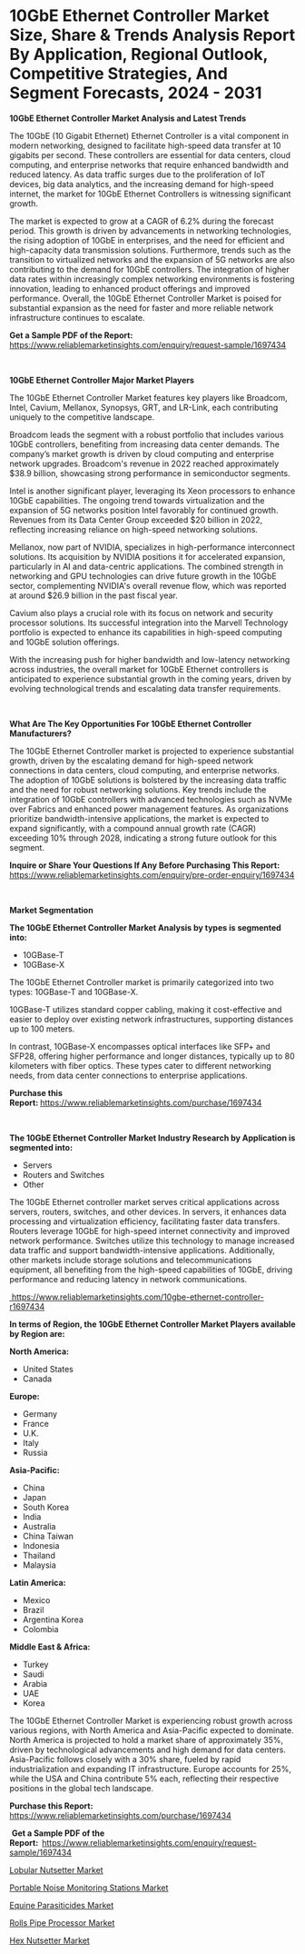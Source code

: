 <p><h1>10GbE Ethernet Controller Market Size, Share & Trends Analysis Report By Application, Regional Outlook, Competitive Strategies, And Segment Forecasts, 2024 - 2031</h1></p><p><strong>10GbE Ethernet Controller Market Analysis and Latest Trends</strong></p>
<p><p>The 10GbE (10 Gigabit Ethernet) Ethernet Controller is a vital component in modern networking, designed to facilitate high-speed data transfer at 10 gigabits per second. These controllers are essential for data centers, cloud computing, and enterprise networks that require enhanced bandwidth and reduced latency. As data traffic surges due to the proliferation of IoT devices, big data analytics, and the increasing demand for high-speed internet, the market for 10GbE Ethernet Controllers is witnessing significant growth.</p><p>The market is expected to grow at a CAGR of 6.2% during the forecast period. This growth is driven by advancements in networking technologies, the rising adoption of 10GbE in enterprises, and the need for efficient and high-capacity data transmission solutions. Furthermore, trends such as the transition to virtualized networks and the expansion of 5G networks are also contributing to the demand for 10GbE controllers. The integration of higher data rates within increasingly complex networking environments is fostering innovation, leading to enhanced product offerings and improved performance. Overall, the 10GbE Ethernet Controller Market is poised for substantial expansion as the need for faster and more reliable network infrastructure continues to escalate.</p></p>
<p><strong>Get a Sample PDF of the Report:&nbsp;</strong> <a href="https://www.reliablemarketinsights.com/enquiry/request-sample/1697434?utm_campaign=1559&utm_medium=2&utm_source=Github&utm_content=ia&utm_term=12102024&utm_id=10gbe-ethernet-controller">https://www.reliablemarketinsights.com/enquiry/request-sample/1697434</a></p>
<p>&nbsp;</p>
<p><strong>10GbE Ethernet Controller Major Market Players</strong></p>
<p><p>The 10GbE Ethernet Controller Market features key players like Broadcom, Intel, Cavium, Mellanox, Synopsys, GRT, and LR-Link, each contributing uniquely to the competitive landscape.</p><p>Broadcom leads the segment with a robust portfolio that includes various 10GbE controllers, benefiting from increasing data center demands. The company’s market growth is driven by cloud computing and enterprise network upgrades. Broadcom's revenue in 2022 reached approximately $38.9 billion, showcasing strong performance in semiconductor segments.</p><p>Intel is another significant player, leveraging its Xeon processors to enhance 10GbE capabilities. The ongoing trend towards virtualization and the expansion of 5G networks position Intel favorably for continued growth. Revenues from its Data Center Group exceeded $20 billion in 2022, reflecting increasing reliance on high-speed networking solutions.</p><p>Mellanox, now part of NVIDIA, specializes in high-performance interconnect solutions. Its acquisition by NVIDIA positions it for accelerated expansion, particularly in AI and data-centric applications. The combined strength in networking and GPU technologies can drive future growth in the 10GbE sector, complementing NVIDIA's overall revenue flow, which was reported at around $26.9 billion in the past fiscal year.</p><p>Cavium also plays a crucial role with its focus on network and security processor solutions. Its successful integration into the Marvell Technology portfolio is expected to enhance its capabilities in high-speed computing and 10GbE solution offerings.</p><p>With the increasing push for higher bandwidth and low-latency networking across industries, the overall market for 10GbE Ethernet controllers is anticipated to experience substantial growth in the coming years, driven by evolving technological trends and escalating data transfer requirements.</p></p>
<p>&nbsp;</p>
<p><strong>What Are The Key Opportunities For 10GbE Ethernet Controller Manufacturers?</strong></p>
<p><p>The 10GbE Ethernet Controller market is projected to experience substantial growth, driven by the escalating demand for high-speed network connections in data centers, cloud computing, and enterprise networks. The adoption of 10GbE solutions is bolstered by the increasing data traffic and the need for robust networking solutions. Key trends include the integration of 10GbE controllers with advanced technologies such as NVMe over Fabrics and enhanced power management features. As organizations prioritize bandwidth-intensive applications, the market is expected to expand significantly, with a compound annual growth rate (CAGR) exceeding 10% through 2028, indicating a strong future outlook for this segment.</p></p>
<p><strong>Inquire or Share Your Questions If Any Before Purchasing This Report:</strong> <a href="https://www.reliablemarketinsights.com/enquiry/pre-order-enquiry/1697434?utm_campaign=1559&utm_medium=2&utm_source=Github&utm_content=ia&utm_term=12102024&utm_id=10gbe-ethernet-controller">https://www.reliablemarketinsights.com/enquiry/pre-order-enquiry/1697434</a></p>
<p>&nbsp;</p>
<p><strong>Market Segmentation</strong></p>
<p><strong>The 10GbE Ethernet Controller Market Analysis by types is segmented into:</strong></p>
<p><ul><li>10GBase-T</li><li>10GBase-X</li></ul></p>
<p><p>The 10GbE Ethernet Controller market is primarily categorized into two types: 10GBase-T and 10GBase-X. </p><p>10GBase-T utilizes standard copper cabling, making it cost-effective and easier to deploy over existing network infrastructures, supporting distances up to 100 meters. </p><p>In contrast, 10GBase-X encompasses optical interfaces like SFP+ and SFP28, offering higher performance and longer distances, typically up to 80 kilometers with fiber optics. These types cater to different networking needs, from data center connections to enterprise applications.</p></p>
<p><strong>Purchase this Report:&nbsp;</strong><a href="https://www.reliablemarketinsights.com/purchase/1697434?utm_campaign=1559&utm_medium=2&utm_source=Github&utm_content=ia&utm_term=12102024&utm_id=10gbe-ethernet-controller">https://www.reliablemarketinsights.com/purchase/1697434</a></p>
<p>&nbsp;</p>
<p><strong>The 10GbE Ethernet Controller Market Industry Research by Application is segmented into:</strong></p>
<p><ul><li>Servers</li><li>Routers and Switches</li><li>Other</li></ul></p>
<p><p>The 10GbE Ethernet controller market serves critical applications across servers, routers, switches, and other devices. In servers, it enhances data processing and virtualization efficiency, facilitating faster data transfers. Routers leverage 10GbE for high-speed internet connectivity and improved network performance. Switches utilize this technology to manage increased data traffic and support bandwidth-intensive applications. Additionally, other markets include storage solutions and telecommunications equipment, all benefiting from the high-speed capabilities of 10GbE, driving performance and reducing latency in network communications.</p></p>
<p><a href="https://www.reliablemarketinsights.com/10gbe-ethernet-controller-r1697434?utm_campaign=1559&utm_medium=2&utm_source=Github&utm_content=ia&utm_term=12102024&utm_id=10gbe-ethernet-controller">&nbsp;https://www.reliablemarketinsights.com/10gbe-ethernet-controller-r1697434</a></p>
<p><strong>In terms of Region, the 10GbE Ethernet Controller Market Players available by Region are:</strong></p>
<p>
    <p> <strong> North America: </strong>
        <ul>
            <li>United States</li>
            <li>Canada</li>
        </ul>
        </p> 
    <p> <strong> Europe: </strong>
        <ul>
            <li>Germany</li>
            <li>France</li>
            <li>U.K.</li>
            <li>Italy</li>
            <li>Russia</li>
        </ul>
        </p> 
    <p> <strong> Asia-Pacific: </strong>
        <ul>
            <li>China</li>
            <li>Japan</li>
            <li>South Korea</li>
            <li>India</li>
            <li>Australia</li>
            <li>China Taiwan</li>
            <li>Indonesia</li>
            <li>Thailand</li>
            <li>Malaysia</li>
        </ul>
        </p> 
    <p> <strong> Latin America: </strong>
        <ul>
            <li>Mexico</li>
            <li>Brazil</li>
            <li>Argentina Korea</li>
            <li>Colombia</li>
        </ul>
        </p> 
    <p> <strong> Middle East & Africa: </strong>
        <ul>
            <li>Turkey</li>
            <li>Saudi</li>
            <li>Arabia</li>
            <li>UAE</li>
            <li>Korea</li>
        </ul>
    </p>
    </p>
<p><p>The 10GbE Ethernet Controller Market is experiencing robust growth across various regions, with North America and Asia-Pacific expected to dominate. North America is projected to hold a market share of approximately 35%, driven by technological advancements and high demand for data centers. Asia-Pacific follows closely with a 30% share, fueled by rapid industrialization and expanding IT infrastructure. Europe accounts for 25%, while the USA and China contribute 5% each, reflecting their respective positions in the global tech landscape.</p></p>
<p><strong>Purchase this Report: </strong><a href="https://www.reliablemarketinsights.com/purchase/1697434?utm_campaign=1559&utm_medium=2&utm_source=Github&utm_content=ia&utm_term=12102024&utm_id=10gbe-ethernet-controller">https://www.reliablemarketinsights.com/purchase/1697434</a></p>
<p>&nbsp;<strong>Get a Sample PDF of the Report:&nbsp;&nbsp;</strong><a href="https://www.reliablemarketinsights.com/enquiry/request-sample/1697434?utm_campaign=1559&utm_medium=2&utm_source=Github&utm_content=ia&utm_term=12102024&utm_id=10gbe-ethernet-controller">https://www.reliablemarketinsights.com/enquiry/request-sample/1697434</a></p>
<p><strong></strong></p>
<p><p><a href="https://www.linkedin.com/pulse/emerging-trends-lobular-nutsetter-market-global-outlook-future-pezhc?utm_campaign=1559&utm_medium=2&utm_source=Github&utm_content=ia&utm_term=12102024&utm_id=10gbe-ethernet-controller">Lobular Nutsetter Market</a></p><p><a href="https://www.linkedin.com/pulse/portable-noise-monitoring-stations-industry-analysis-mbmoc?utm_campaign=1559&utm_medium=2&utm_source=Github&utm_content=ia&utm_term=12102024&utm_id=10gbe-ethernet-controller">Portable Noise Monitoring Stations Market</a></p><p><a href="https://www.linkedin.com/pulse/navigating-equine-parasiticides-market-expert-analysis-forecast-2yqfe?utm_campaign=1559&utm_medium=2&utm_source=Github&utm_content=ia&utm_term=12102024&utm_id=10gbe-ethernet-controller">Equine Parasiticides Market</a></p><p><a href="https://www.linkedin.com/pulse/rolls-pipe-processor-industry-sector-market-dynamics-future-zvpuc?utm_campaign=1559&utm_medium=2&utm_source=Github&utm_content=ia&utm_term=12102024&utm_id=10gbe-ethernet-controller">Rolls Pipe Processor Market</a></p><p><a href="https://www.linkedin.com/pulse/emerging-trends-hex-nutsetter-market-detailed-overview-zawwc?utm_campaign=1559&utm_medium=2&utm_source=Github&utm_content=ia&utm_term=12102024&utm_id=10gbe-ethernet-controller">Hex Nutsetter Market</a></p></p>
